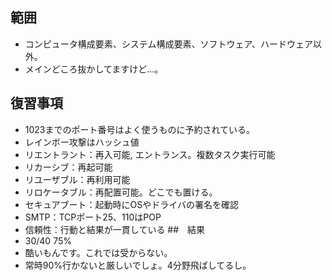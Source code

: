 ## 範囲
- コンピュータ構成要素、システム構成要素、ソフトウェア、ハードウェア以外。
- メインどころ抜かしてますけど...。
## 復習事項
- 1023までのポート番号はよく使うものに予約されている。
- レインボー攻撃はハッシュ値
- リエントラント：再入可能, エントランス。複数タスク実行可能
- リカーシブ：再起可能
- リユーザブル：再利用可能
- リロケータブル：再配置可能。どこでも置ける。
- セキュアブート：起動時にOSやドライバの署名を確認
- SMTP：TCPポート25、110はPOP
- 信頼性：行動と結果が一貫している
##　結果
- 30/40 75%
- 酷いもんです。これでは受からない。
- 常時90%行かないと厳しいでしょ。4分野飛ばしてるし。


